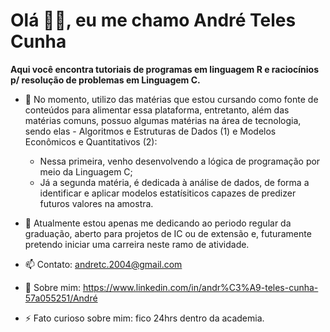   # **Olá 👋🏻, eu me chamo André Teles Cunha**
  
  **Aqui você encontra tutoriais de programas em linguagem R e raciocínios p/ resolução de problemas em Linguagem C.**

- 🌱 No momento, utilizo das matérias que estou cursando como fonte de conteúdos para alimentar essa plataforma, entretanto,
  além das matérias comuns, possuo algumas matérias na área de tecnologia, sendo elas - Algoritmos e Estruturas de Dados (1) e Modelos Econômicos e Quantitativos (2):
  - Nessa primeira, venho desenvolvendo a lógica de programação por meio da Linguagem C;
  - Já a segunda matéria, é dedicada à análise de dados, de forma a identificar e aplicar modelos estatísiticos capazes de predizer futuros valores na amostra.

- 🔭 Atualmente estou apenas me dedicando ao periodo regular da graduação, aberto para projetos de IC ou de extensão e, futuramente pretendo iniciar uma carreira neste ramo de atividade.

- 📫 Contato: andretc.2004@gmail.com
- 📄 Sobre mim: https://www.linkedin.com/in/andr%C3%A9-teles-cunha-57a055251/André
- ⚡ Fato curioso sobre mim: fico 24hrs dentro da academia.

<!---
AndreCunha2004/AndreCunha2004 is a ✨ special ✨ repository because its `README.md` (this file) appears on your GitHub profile.
You can click the Preview link to take a look at your changes.
--->
